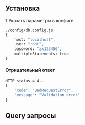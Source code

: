 ## Установка

1.Указать параметры в конфиге.

```sh
./config/db.config.js
{
    host: "localhost",
    user: "root",
    password: "zx123456",
    multipleStatements: true
}
```

#### Отрицательный ответ

```sh
HTTP status = 4..
{
    "code": "BadRequestError",
    "message": "Validation error"
}
```

## Query запросы
